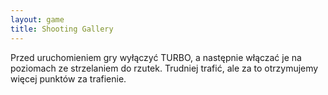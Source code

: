 ```yaml
---
layout: game
title: Shooting Gallery
---
```


Przed uruchomieniem gry wyłączyć TURBO, a następnie włączać je 
na 
poziomach ze strzelaniem do rzutek. Trudniej trafić, ale za to 
otrzymujemy 
więcej punktów za trafienie.
